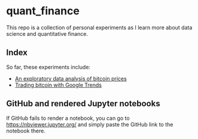 # quant_finance

This repo is a collection of personal experiments as I learn more about data science and quantitative finance.

## Index

So far, these experiments include:

- [An exploratory data analysis of bitcoin prices](https://github.com/mpjan/quant_finance/blob/master/btc_prices_eda/BTC%20prices%20EDA.ipynb)
- [Trading bitcoin with Google Trends](https://github.com/mpjan/quant_finance/blob/master/trading_crypto_with_google_trends/trading_btc_with_google_trends.ipynb)

## GitHub and rendered Jupyter notebooks

If GitHub fails to render a notebook, you can go to <https://nbviewer.jupyter.org/> and simply paste the GitHub link to the notebook there.
